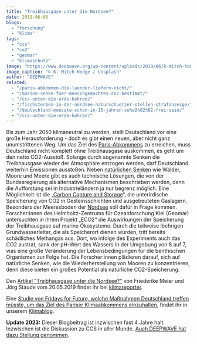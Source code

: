 ```yaml
---
title: "Treibhausgase unter die Nordsee?"
date: 2019-06-06
blogs: 
  - "forschung"
  - "klima"
tags: 
  - "ccs"
  - "co2"
  - "geomar"
  - "klimaschutz"
image: "https://www.deepwave.org/wp-content/uploads/2019/06/k-mitch-hodge-spHGjF80AQE-unsplash-scaled.jpg"
image_caption: "© K. Mitch Hodge / Unsplash"
author: "DEEPWAVE"
related: 
  - "/paris-abkommen-die-laender-liefern-nicht/"
  - "/marine-senke-fuer-menschgemachtes-co2-bestimmt/"
  - "/ccs-unter-die-erde-kehren/"
  - "/fischsterben-in-der-nordsee-naturschuetzer-stellen-strafanzeige/"
  - "/deutschland-muesste-schon-in-15-jahren-co%e2%82%82-frei-sein/"
  - "/ccs-unter-die-erde-kehren/"
---
```


Bis zum Jahr 2050 klimaneutral zu werden, stellt Deutschland vor eine große Herausforderung - doch es gibt einen neuen, aber nicht ganz unumstrittenen Weg. Um das Ziel des [Paris-Abkommens](https://www.deepwave.org/paris-abkommen-die-laender-liefern-nicht/) zu erreichen, muss Deutschland nicht komplett ohne Treibhausgase auskommen, es geht um den netto CO2-Ausstoß. Solange durch sogenannte Senken die Treibhausgase wieder der Atmosphäre entzogen werden, darf Deutschland weiterhin Emissionen ausstoßen. Neben [natürlichen Senken](https://www.deepwave.org/marine-senke-fuer-menschgemachtes-co2-bestimmt/) wie Wälder, Moore und Meere gibt es auch technische Lösungen, die von der Bundesregierung als alternative Mechanismen beschrieben werden, denn die Aufforstung sei in Industrieländern ja nur begrenz möglich. Eine Möglichkeit ist die „[Carbon Capture and Storage](https://www.deepwave.org/ccs-unter-die-erde-kehren/)“, die unterirdische Speicherung von CO2 in Gesteinsschichten und ausgebeuteten Gaslagern. Besonders der Meeresboden der [Nordsee](https://www.deepwave.org/fischsterben-in-der-nordsee-naturschuetzer-stellen-strafanzeige/) soll dafür in Frage kommen. Forscher:innen des Helmholtz-Zentrums für Ozeanforschung Kiel (Geomar) untersuchten in ihrem Projekt „ECO2“ die Auswirkungen der Speicherung der Treibhausgase auf marine Ökosysteme. Durch die teilweise löchrigen Grundwasserleiter, die als Speicherort dienen würden, tritt bereits schädliches Methangas aus. Dort, wo infolge des Experiments auch das CO2 austrat, sank der pH-Wert des Wassers in der Umgebung von 8 auf 7, was eine große Veränderung der Lebensbedingungen für die benthischen Organismen zur Folge hat. Die Forscher:innen plädieren darauf, sich auf natürliche Senken, wie die Wiederherstellung von Mooren zu konzentrieren, denn diese bieten ein großes Potential als natürliche CO2-Speicherung.

Den [Artikel "Treibhausgase unter die Nordsee?"](https://www.klimareporter.de/technik/treibhausgase-unter-die-nordsee) von Friederike Meier und Jörg Staude vom 20.05.2019 findet ihr bei [klimareporter](https://www.klimareporter.de).

Eine [Studie von Fridays for Future, welche Maßnahmen Deutschland treffen müsste, um das Ziel des Pariser Klimaabkommens einzuhalten](https://www.deepwave.org/deutschland-muesste-schon-in-15-jahren-co%e2%82%82-frei-sein/), findet ihr in unserem [Klimablog](https://www.deepwave.org/blogs/klima/).

**Update 2023:** Dieser Blogbeitrag ist inzwischen fast 4 Jahre halt. Inzwischen ist die Diskussion zu CCS in aller Munde. [Auch DEEPWAVE hat dazu Stellung genommen](https://www.deepwave.org/ccs-unter-die-erde-kehren/).
